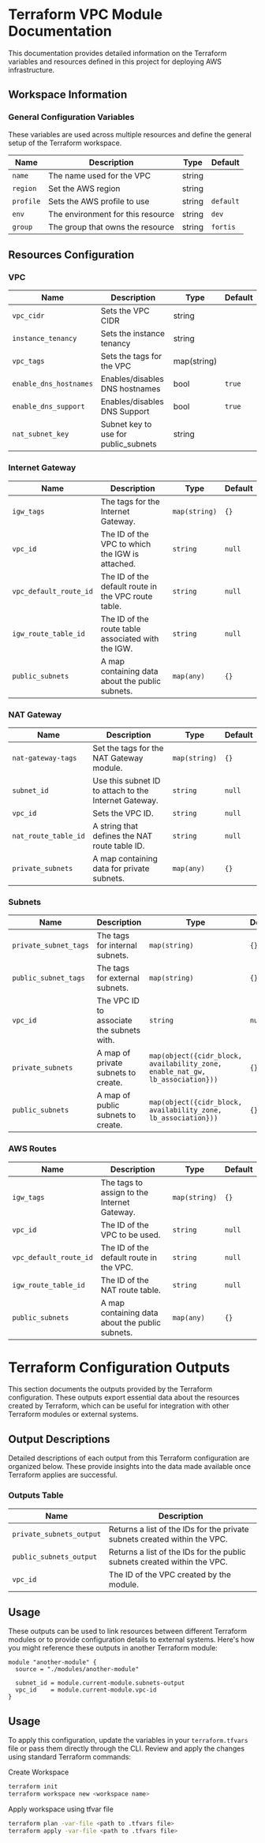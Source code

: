 # Terraform VPC Module Documentation

This documentation provides detailed information on the Terraform variables and resources defined in this project for deploying AWS infrastructure.

## Workspace Information

### General Configuration Variables

These variables are used across multiple resources and define the general setup of the Terraform workspace.

| Name        | Description                           | Type   | Default  |
|-------------|---------------------------------------|--------|----------|
| `name`      | The name used for the VPC             | string |          |
| `region`    | Set the AWS region                    | string |          |
| `profile`   | Sets the AWS profile to use           | string | `default`|
| `env`       | The environment for this resource     | string | `dev`    |
| `group`     | The group that owns the resource      | string | `fortis` |

## Resources Configuration

### VPC

| Name                   | Description                           | Type        | Default |
|------------------------|---------------------------------------|-------------|---------|
| `vpc_cidr`             | Sets the VPC CIDR                     | string      |         |
| `instance_tenancy`     | Sets the instance tenancy             | string      |         |
| `vpc_tags`             | Sets the tags for the VPC             | map(string) |         |
| `enable_dns_hostnames` | Enables/disables DNS hostnames        | bool        | `true`  |
| `enable_dns_support`   | Enables/disables DNS Support          | bool        | `true`  |
| `nat_subnet_key`       | Subnet key to use for public_subnets  | string      |         |

### Internet Gateway

| Name            | Description                                           | Type         | Default |
|--------------------------|-------------------------------------------------------|--------------|---------|
| `igw_tags`               | The tags for the Internet Gateway.                    | `map(string)`| `{}`    |
| `vpc_id`                 | The ID of the VPC to which the IGW is attached.       | `string`     | `null`  |
| `vpc_default_route_id`   | The ID of the default route in the VPC route table.   | `string`     | `null`  |
| `igw_route_table_id`     | The ID of the route table associated with the IGW.    | `string`     | `null`  |
| `public_subnets`         | A map containing data about the public subnets.       | `map(any)`   | `{}`    |

### NAT Gateway

| Name          | Description                                         | Type         | Default |
|------------------------|-----------------------------------------------------|--------------|---------|
| `nat-gateway-tags`     | Set the tags for the NAT Gateway module.            | `map(string)`| `{}`    |
| `subnet_id`            | Use this subnet ID to attach to the Internet Gateway.| `string`     | `null`  |
| `vpc_id`               | Sets the VPC ID.                                    | `string`     | `null`  |
| `nat_route_table_id`   | A string that defines the NAT route table ID.       | `string`     | `null`  |
| `private_subnets`      | A map containing data for private subnets.          | `map(any)`   | `{}`    |

### Subnets

| Name         | Description                              | Type                                              | Default |
|-----------------------|------------------------------------------|---------------------------------------------------|---------|
| `private_subnet_tags` | The tags for internal subnets.           | `map(string)`                                     | `{}`    |
| `public_subnet_tags`  | The tags for external subnets.           | `map(string)`                                     | `{}`    |
| `vpc_id`              | The VPC ID to associate the subnets with.| `string`                                          | `null`  |
| `private_subnets`     | A map of private subnets to create.      | `map(object({cidr_block, availability_zone, enable_nat_gw, lb_association}))` | `{}` |
| `public_subnets`      | A map of public subnets to create.       | `map(object({cidr_block, availability_zone, lb_association}))` | `{}` |

### AWS Routes

| Name            | Description                                       | Type        | Default       |
|--------------------------|---------------------------------------------------|-------------|---------------|
| `igw_tags`               | The tags to assign to the Internet Gateway.       | `map(string)` | `{}`        |
| `vpc_id`                 | The ID of the VPC to be used.                      | `string`    | `null`        |
| `vpc_default_route_id`   | The ID of the default route in the VPC.            | `string`    | `null`        |
| `igw_route_table_id`     | The ID of the NAT route table.                     | `string`    | `null`        |
| `public_subnets`         | A map containing data about the public subnets.    | `map(any)`  | `{}`          |

# Terraform Configuration Outputs

This section documents the outputs provided by the Terraform configuration. These outputs export essential data about the resources created by Terraform, which can be useful for integration with other Terraform modules or external systems.

## Output Descriptions

Detailed descriptions of each output from this Terraform configuration are organized below. These provide insights into the data made available once Terraform applies are successful.

### Outputs Table

| Name               | Description                                                   |
|---------------------------|---------------------------------------------------------------|
| `private_subnets_output`  | Returns a list of the IDs for the private subnets created within the VPC. |
| `public_subnets_output`   | Returns a list of the IDs for the public subnets created within the VPC.  |
| `vpc_id`                  | The ID of the VPC created by the module.                      |


## Usage

These outputs can be used to link resources between different Terraform modules or to provide configuration details to external systems. Here's how you might reference these outputs in another Terraform module:

```hcl
module "another-module" {
  source = "./modules/another-module"

  subnet_id = module.current-module.subnets-output
  vpc_id    = module.current-module.vpc-id
}
```

## Usage

To apply this configuration, update the variables in your `terraform.tfvars` file or pass them directly through the CLI. Review and apply the changes using standard Terraform commands:

Create Workspace
```bash
terraform init
terraform workspace new <workspace name>
```
Apply workspace using tfvar file
```bash
terraform plan -var-file <path to .tfvars file>
terraform apply -var-file <path to .tfvars file>
```